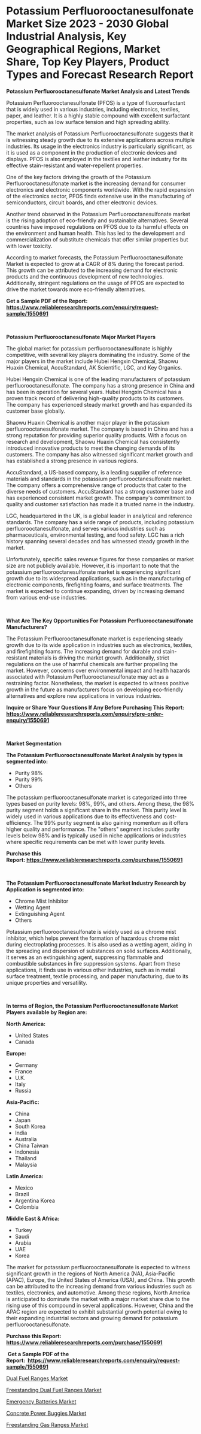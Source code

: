 <p><h1>Potassium Perfluorooctanesulfonate Market Size 2023 - 2030 Global Industrial Analysis, Key Geographical Regions, Market Share, Top Key Players, Product Types and Forecast Research Report</h1></p><p><strong>Potassium Perfluorooctanesulfonate Market Analysis and Latest Trends</strong></p>
<p><p>Potassium Perfluorooctanesulfonate (PFOS) is a type of fluorosurfactant that is widely used in various industries, including electronics, textiles, paper, and leather. It is a highly stable compound with excellent surfactant properties, such as low surface tension and high spreading ability.</p><p>The market analysis of Potassium Perfluorooctanesulfonate suggests that it is witnessing steady growth due to its extensive applications across multiple industries. Its usage in the electronics industry is particularly significant, as it is used as a component in the production of electronic devices and displays. PFOS is also employed in the textiles and leather industry for its effective stain-resistant and water-repellent properties.</p><p>One of the key factors driving the growth of the Potassium Perfluorooctanesulfonate market is the increasing demand for consumer electronics and electronic components worldwide. With the rapid expansion of the electronics sector, PFOS finds extensive use in the manufacturing of semiconductors, circuit boards, and other electronic devices.</p><p>Another trend observed in the Potassium Perfluorooctanesulfonate market is the rising adoption of eco-friendly and sustainable alternatives. Several countries have imposed regulations on PFOS due to its harmful effects on the environment and human health. This has led to the development and commercialization of substitute chemicals that offer similar properties but with lower toxicity.</p><p>According to market forecasts, the Potassium Perfluorooctanesulfonate Market is expected to grow at a CAGR of 8% during the forecast period. This growth can be attributed to the increasing demand for electronic products and the continuous development of new technologies. Additionally, stringent regulations on the usage of PFOS are expected to drive the market towards more eco-friendly alternatives.</p></p>
<p><strong>Get a Sample PDF of the Report:&nbsp; <a href="https://www.reliableresearchreports.com/enquiry/request-sample/1550691">https://www.reliableresearchreports.com/enquiry/request-sample/1550691</a></strong></p>
<p>&nbsp;</p>
<p><strong>Potassium Perfluorooctanesulfonate Major Market Players</strong></p>
<p><p>The global market for potassium perfluorooctanesulfonate is highly competitive, with several key players dominating the industry. Some of the major players in the market include Hubei Hengxin Chemical, Shaowu Huaxin Chemical, AccuStandard, AK Scientific, LGC, and Key Organics.</p><p>Hubei Hengxin Chemical is one of the leading manufacturers of potassium perfluorooctanesulfonate. The company has a strong presence in China and has been in operation for several years. Hubei Hengxin Chemical has a proven track record of delivering high-quality products to its customers. The company has experienced steady market growth and has expanded its customer base globally. </p><p>Shaowu Huaxin Chemical is another major player in the potassium perfluorooctanesulfonate market. The company is based in China and has a strong reputation for providing superior quality products. With a focus on research and development, Shaowu Huaxin Chemical has consistently introduced innovative products to meet the changing demands of its customers. The company has also witnessed significant market growth and has established a strong presence in various regions.</p><p>AccuStandard, a US-based company, is a leading supplier of reference materials and standards in the potassium perfluorooctanesulfonate market. The company offers a comprehensive range of products that cater to the diverse needs of customers. AccuStandard has a strong customer base and has experienced consistent market growth. The company's commitment to quality and customer satisfaction has made it a trusted name in the industry.</p><p>LGC, headquartered in the UK, is a global leader in analytical and reference standards. The company has a wide range of products, including potassium perfluorooctanesulfonate, and serves various industries such as pharmaceuticals, environmental testing, and food safety. LGC has a rich history spanning several decades and has witnessed steady growth in the market. </p><p>Unfortunately, specific sales revenue figures for these companies or market size are not publicly available. However, it is important to note that the potassium perfluorooctanesulfonate market is experiencing significant growth due to its widespread applications, such as in the manufacturing of electronic components, firefighting foams, and surface treatments. The market is expected to continue expanding, driven by increasing demand from various end-use industries.</p></p>
<p>&nbsp;</p>
<p><strong>What Are The Key Opportunities For Potassium Perfluorooctanesulfonate Manufacturers?</strong></p>
<p><p>The Potassium Perfluorooctanesulfonate market is experiencing steady growth due to its wide application in industries such as electronics, textiles, and firefighting foams. The increasing demand for durable and stain-resistant materials is driving the market growth. Additionally, strict regulations on the use of harmful chemicals are further propelling the market. However, concerns over environmental impact and health hazards associated with Potassium Perfluorooctanesulfonate may act as a restraining factor. Nonetheless, the market is expected to witness positive growth in the future as manufacturers focus on developing eco-friendly alternatives and explore new applications in various industries.</p></p>
<p><strong>Inquire or Share Your Questions If Any Before Purchasing This Report: <a href="https://www.reliableresearchreports.com/enquiry/pre-order-enquiry/1550691">https://www.reliableresearchreports.com/enquiry/pre-order-enquiry/1550691</a></strong></p>
<p>&nbsp;</p>
<p><strong>Market Segmentation</strong></p>
<p><strong>The Potassium Perfluorooctanesulfonate Market Analysis by types is segmented into:</strong></p>
<p><ul><li>Purity 98%</li><li>Purity 99%</li><li>Others</li></ul></p>
<p><p>The potassium perfluorooctanesulfonate market is categorized into three types based on purity levels: 98%, 99%, and others. Among these, the 98% purity segment holds a significant share in the market. This purity level is widely used in various applications due to its effectiveness and cost-efficiency. The 99% purity segment is also gaining momentum as it offers higher quality and performance. The "others" segment includes purity levels below 98% and is typically used in niche applications or industries where specific requirements can be met with lower purity levels.</p></p>
<p><strong>Purchase this Report:&nbsp;<a href="https://www.reliableresearchreports.com/purchase/1550691">https://www.reliableresearchreports.com/purchase/1550691</a></strong></p>
<p>&nbsp;</p>
<p><strong>The Potassium Perfluorooctanesulfonate Market Industry Research by Application is segmented into:</strong></p>
<p><ul><li>Chrome Mist Inhibitor</li><li>Wetting Agent</li><li>Extinguishing Agent</li><li>Others</li></ul></p>
<p><p>Potassium perfluorooctanesulfonate is widely used as a chrome mist inhibitor, which helps prevent the formation of hazardous chrome mist during electroplating processes. It is also used as a wetting agent, aiding in the spreading and dispersion of substances on solid surfaces. Additionally, it serves as an extinguishing agent, suppressing flammable and combustible substances in fire suppression systems. Apart from these applications, it finds use in various other industries, such as in metal surface treatment, textile processing, and paper manufacturing, due to its unique properties and versatility.</p></p>
<p>&nbsp;</p>
<p><strong>In terms of Region, the Potassium Perfluorooctanesulfonate Market Players available by Region are:</strong></p>
<p>
    <p> <strong> North America: </strong>
        <ul>
            <li>United States</li>
            <li>Canada</li>
        </ul>
        </p> 
    <p> <strong> Europe: </strong>
        <ul>
            <li>Germany</li>
            <li>France</li>
            <li>U.K.</li>
            <li>Italy</li>
            <li>Russia</li>
        </ul>
        </p> 
    <p> <strong> Asia-Pacific: </strong>
        <ul>
            <li>China</li>
            <li>Japan</li>
            <li>South Korea</li>
            <li>India</li>
            <li>Australia</li>
            <li>China Taiwan</li>
            <li>Indonesia</li>
            <li>Thailand</li>
            <li>Malaysia</li>
        </ul>
        </p> 
    <p> <strong> Latin America: </strong>
        <ul>
            <li>Mexico</li>
            <li>Brazil</li>
            <li>Argentina Korea</li>
            <li>Colombia</li>
        </ul>
        </p> 
    <p> <strong> Middle East & Africa: </strong>
        <ul>
            <li>Turkey</li>
            <li>Saudi</li>
            <li>Arabia</li>
            <li>UAE</li>
            <li>Korea</li>
        </ul>
    </p>
    </p>
<p><p>The market for potassium perfluorooctanesulfonate is expected to witness significant growth in the regions of North America (NA), Asia-Pacific (APAC), Europe, the United States of America (USA), and China. This growth can be attributed to the increasing demand from various industries such as textiles, electronics, and automotive. Among these regions, North America is anticipated to dominate the market with a major market share due to the rising use of this compound in several applications. However, China and the APAC region are expected to exhibit substantial growth potential owing to their expanding industrial sectors and growing demand for potassium perfluorooctanesulfonate.</p></p>
<p><strong>Purchase this Report: <a href="https://www.reliableresearchreports.com/purchase/1550691">https://www.reliableresearchreports.com/purchase/1550691</a></strong></p>
<p>&nbsp;<strong>Get a Sample PDF of the Report:&nbsp;&nbsp;<a href="https://www.reliableresearchreports.com/enquiry/request-sample/1550691">https://www.reliableresearchreports.com/enquiry/request-sample/1550691</a></strong></p>
<p><strong></strong></p>
<p><p><a href="https://medium.com/@bulk.cream.roll/dual-fuel-ranges-nbsp-market-focuses-on-market-share-size-and-projected-forecast-till-2030-49d9429700e1">Dual Fuel Ranges Market</a></p><p><a href="https://medium.com/@grab.track.out/freestanding-dual-fuel-ranges-market-analysis-its-cagr-market-segmentation-and-global-industry-8504b88a13b2">Freestanding Dual Fuel Ranges Market</a></p><p><a href="https://medium.com/@samanthareed1916/analyzing-emergency-batteries-market-global-industry-perspective-and-forecast-2023-to-2030-63d0b963cedc">Emergency Batteries Market</a></p><p><a href="https://medium.com/@cite.teach.super/decoding-concrete-power-buggies-market-metrics-market-share-trends-and-growth-patterns-18cbd1b2e634">Concrete Power Buggies Market</a></p><p><a href="https://medium.com/@plan.sock.color/decoding-freestanding-gas-ranges-market-metrics-market-share-trends-and-growth-patterns-fb1f50f492dc">Freestanding Gas Ranges Market</a></p></p>